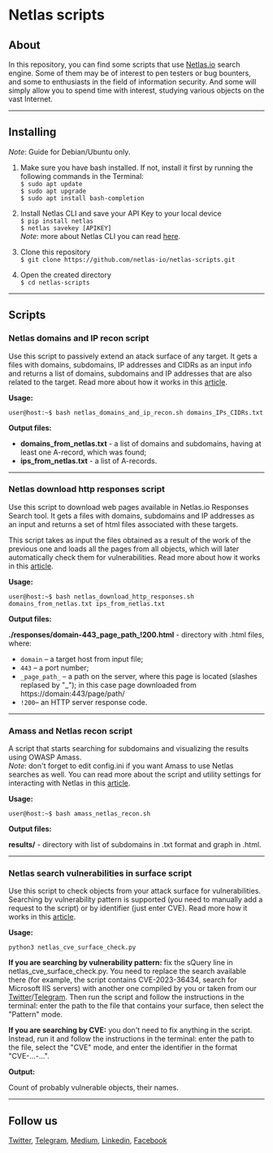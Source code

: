# Netlas scripts
## About
In this repository, you can find some scripts that use [Netlas.io](https://netlas.io) search engine. Some of them may be of interest to pen testers or bug bounters, and some to enthusiasts in the field of information security. And some will simply allow you to spend time with interest, studying various objects on the vast Internet.
***
## Installing
*Note*: Guide for Debian/Ubuntu only.
1. Make sure you have bash installed. If not, install it first by running the following commands in the Terminal:  
`$ sudo apt update`  
`$ sudo apt upgrade`  
`$ sudo apt install bash-completion`  

2. Install Netlas CLI and save your API Key to your local device  
`$ pip install netlas`  
`$ netlas savekey [APIKEY]`  
*Note*: more about Netlas CLI you can read [here](https://github.com/netlas-io/netlas-python).  

3. Clone this repository  
`$ git clone https://github.com/netlas-io/netlas-scripts.git`  
4. Open the created directory  
`$ cd netlas-scripts`   

***
## Scripts

### Netlas domains and IP recon script

Use this script to passively extend an atack surface of any target. It gets a files with domains, subdomains, IP addresses and CIDRs as an input info and returns a list of domains, subdomains and IP addresses that are also related to the target. Read more about how it works in this [article](https://netlas.medium.com/fast-one-shot-passive-recon-script-with-netlas-io-53a75b018fcc).

**Usage:** 

`user@host:~$ bash netlas_domains_and_ip_recon.sh domains_IPs_CIDRs.txt`

**Output files:**

- **domains_from_netlas.txt** - a list of domains and subdomains, having at least one A-record, which was found;
- **ips_from_netlas.txt** - a list of A-records.
***
### Netlas download http responses script
Use this script to download web pages available in Netlas.io Responses Search tool. It gets a files with domains, subdomains and IP addresses as an input and returns a set of html files associated with these targets.

This script takes as input the files obtained as a result of the work of the previous one and loads all the pages from all objects, which will later automatically check them for vulnerabilities. Read more about how it works in this [article](https://netlas.medium.com/fast-one-shot-passive-recon-script-with-netlas-io-53a75b018fcc).

**Usage:**

`user@host:~$ bash netlas_download_http_responses.sh domains_from_netlas.txt ips_from_netlas.txt`  

**Output files:**

**./responses/domain-443_page_path_!200.html** - directory with .html files, where:

- `domain` – a target host from input file;
- `443` – a port number;
- `_page_path_` – a path on the server, where this page is located (slashes replased by "_");
  in this case page downloaded from https://domain:443/page/path/
- `!200`– an HTTP server response code.

***
### Amass and Netlas recon script

A script that starts searching for subdomains and visualizing the results using OWASP Amass.     
*Note*: don't forget to edit config.ini if you want Amass to use Netlas searches as well. 
You can read more about the script and utility settings for interacting with Netlas in this [article](https://netlas.medium.com/using-owasp-amass-with-netlas-io-module-cb7308669ecd).

**Usage:**

`user@host:~$ bash amass_netlas_recon.sh`

**Output files:**

**results/** - directory with list of subdomains in .txt format and graph in .html.
***

### Netlas search vulnerabilities in surface script

Use this script to check objects from your attack surface for vulnerabilities. Searching by vulnerability pattern is supported (you need to manually add a request to the script) or by identifier (just enter CVE).
Read more how it works in this [article](https://netlas.medium.com/how-to-find-probably-vulnerable-objects-in-your-own-surface-with-netlas-io-7f3448363892).

**Usage:**

`python3 netlas_cve_surface_check.py`

**If you are searching by vulnerability pattern:** fix the sQuery line in netlas_cve_surface_check.py. You need to replace the search available there (for example, the script contains CVE-2023-36434, search for Microsoft IIS servers) with another one compiled by you or taken from our [Twitter](https://twitter.com/Netlas_io)/[Telegram](https://t.me/netlas).
Then run the script and follow the instructions in the terminal: enter the path to the file that contains your surface, then select the "Pattern" mode.

**If you are searching by CVE:** you don't need to fix anything in the script. Instead, run it and follow the instructions in the terminal: enter the path to the file, select the "CVE" mode, and enter the identifier in the format "CVE-...-...".

**Output:**

Count of probably vulnerable objects, their names.
***

## Follow us

[Twitter](https://twitter.com/Netlas_io), [Telegram](https://t.me/netlas), [Medium](https://medium.com/@netlas), [Linkedin](https://www.linkedin.com/company/netlas-io/), [Facebook](https://www.facebook.com/Netlas.io)
